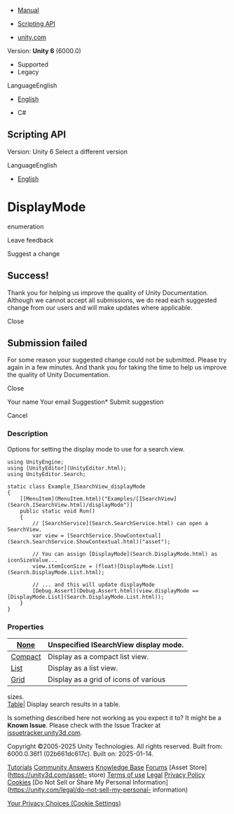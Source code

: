 [ ]()

  * [Manual](../Manual/index.html)
  * [Scripting API](../ScriptReference/index.html)

  * [unity.com](https://unity.com/)

Version: **Unity 6** (6000.0)

  * Supported
  * Legacy

LanguageEnglish

  * [English]()

  * C#

[ ](https://docs.unity3d.com)

## Scripting API

Version: Unity 6 Select a different version

LanguageEnglish

  * [English]()

# DisplayMode

enumeration

Leave feedback

Suggest a change

## Success!

Thank you for helping us improve the quality of Unity Documentation. Although
we cannot accept all submissions, we do read each suggested change from our
users and will make updates where applicable.

Close

## Submission failed

For some reason your suggested change could not be submitted. Please <a>try
again</a> in a few minutes. And thank you for taking the time to help us
improve the quality of Unity Documentation.

Close

Your name Your email Suggestion* Submit suggestion

Cancel

[ ]()

### Description

Options for setting the display mode to use for a search view.

    
    
    using UnityEngine;
    using [UnityEditor](UnityEditor.html);
    using UnityEditor.Search;
    
    static class Example_ISearchView_displayMode
    {
        [[MenuItem](MenuItem.html)("Examples/[ISearchView](Search.ISearchView.html)/displayMode")]
        public static void Run()
        {
            // [SearchService](Search.SearchService.html) can open a SearchView.
            var view = [SearchService.ShowContextual](Search.SearchService.ShowContextual.html)("asset");
    
            // You can assign [DisplayMode](Search.DisplayMode.html) as iconSizeValue...
            view.itemIconSize = (float)[DisplayMode.List](Search.DisplayMode.List.html);
    
            // ... and this will update displayMode
            [Debug.Assert](Debug.Assert.html)(view.displayMode == [DisplayMode.List](Search.DisplayMode.List.html));
        }
    }
    

### Properties

[None](Search.DisplayMode.None.html)| Unspecified ISearchView display mode.  
---|---  
[Compact](Search.DisplayMode.Compact.html)| Display as a compact list view.  
[List](Search.DisplayMode.List.html)| Display as a list view.  
[Grid](Search.DisplayMode.Grid.html)| Display as a grid of icons of various
sizes.  
[Table](Search.DisplayMode.Table.html)| Display search results in a table.  
  
Is something described here not working as you expect it to? It might be a
**Known Issue**. Please check with the Issue Tracker at
[issuetracker.unity3d.com](https://issuetracker.unity3d.com).

Copyright ©2005-2025 Unity Technologies. All rights reserved. Built from:
6000.0.36f1 (02b661dc617c). Built on: 2025-01-14.

[Tutorials](https://unity3d.com/learn) [Community
Answers](https://answers.unity3d.com) [Knowledge
Base](https://support.unity3d.com/hc/en-us)
[Forums](https://forum.unity3d.com) [Asset Store](https://unity3d.com/asset-
store) [Terms of use](https://docs.unity3d.com/Manual/TermsOfUse.html)
[Legal](https://unity.com/legal) [Privacy
Policy](https://unity.com/legal/privacy-policy)
[Cookies](https://unity.com/legal/cookie-policy) [Do Not Sell or Share My
Personal Information](https://unity.com/legal/do-not-sell-my-personal-
information)

[Your Privacy Choices (Cookie Settings)](javascript:void\(0\);)

